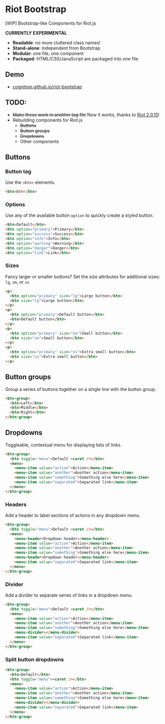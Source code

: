 # Riot Bootstrap

[WIP] Bootstrap-like Components for Riot.js

**CURRENTLY EXPERIMENTAL**

- **Readable**: no more cluttered class names!
- **Stand-alone**: independent from Bootstrap
- **Modular**: one file, one component
- **Packaged**: HTML/CSS/JavaScript are packaged into one file

## Demo

- [cognitom.github.io/riot-bootstrap](http://cognitom.github.io/riot-bootstrap)

## TODO:

- ~~Make these work in another tag file~~ Now it works, thanks to [Riot 2.0.15](https://muut.com/riotjs/release-notes.html#2-0-15-em-apr-23-2015-em-)!
- Rebuilding components for Riot.js
    - ~~Buttons~~
    - ~~Button groups~~
    - ~~Dropdowns~~
    - Other components

## Buttons

### Button tag

Use the `<btn>` elements.

```html
<btn>btn</btn>
```

### Options

Use any of the available button `option` to quickly create a styled button.

```html
<btn>Default</btn>
<btn option="primary">Primary</btn>
<btn option="success">Success</btn>
<btn option="info">Info</btn>
<btn option="warning">Warning</btn>
<btn option="danger">Danger</btn>
<btn option="link">Link</btn>
```

### Sizes

Fancy larger or smaller buttons? Set the size attributes for additional sizes: `lg`, `sm`, or `xs`

```html
<p>
  <btn option="primary" size="lg">Large button</btn>
  <btn size="lg">Large button</btn>
</p>
<p>
  <btn option="primary">Default button</btn>
  <btn>Default button</btn>
</p>
<p>
  <btn option="primary" size="sm">Small button</btn>
  <btn size="sm">Small button</btn>
</p>
<p>
  <btn option="primary" size="xs">Extra small button</btn>
  <btn size="xs">Extra small button</btn>
</p>
```

## Button groups

Group a series of buttons together on a single line with the button group.

```html
<btn-group>
  <btn>Left</btn>
  <btn>Middle</btn>
  <btn>Right</btn>
</btn-group>
```

## Dropdowns

Toggleable, contextual menu for displaying lists of links.

```html
<btn-group>
  <btn toggle="menu">Default <caret /></btn>
  <menu>
    <menu-item value="action">Action</menu-item>
    <menu-item value="another">Another action</menu-item>
    <menu-item value="something">Something else here</menu-item>
    <menu-item value="separated">Separated link</menu-item>
  </menu>
</btn-group>
```

### Headers

Add a header to label sections of actions in any dropdown menu.

```html
<btn-group>
  <btn toggle="menu">Default <caret /></btn>
  <menu>
    <menu-header>Dropdown header</menu-header>
    <menu-item value="action">Action</menu-item>
    <menu-item value="another">Another action</menu-item>
    <menu-item value="something">Something else here</menu-item>
    <menu-header>Dropdown header</menu-header>
    <menu-item value="separated">Separated link</menu-item>
  </menu>
</btn-group>
```

### Divider

Add a divider to separate series of links in a dropdown menu.

```html
<btn-group>
  <btn toggle="menu">Default <caret /></btn>
  <menu>
    <menu-item value="action">Action</menu-item>
    <menu-item value="another">Another action</menu-item>
    <menu-item value="something">Something else here</menu-item>
    <menu-divider></menu-divider>
    <menu-item value="separated">Separated link</menu-item>
  </menu>
</btn-group>
```

### Split button dropdowns

```html
<btn-group>
  <btn>Default</btn>
  <btn toggle="menu"><caret /></btn>
  <menu>
    <menu-item value="action">Action</menu-item>
    <menu-item value="another">Another action</menu-item>
    <menu-item value="something">Something else here</menu-item>
    <menu-divider></menu-divider>
    <menu-item value="separated">Separated link</menu-item>
  </menu>
</btn-group>
```
